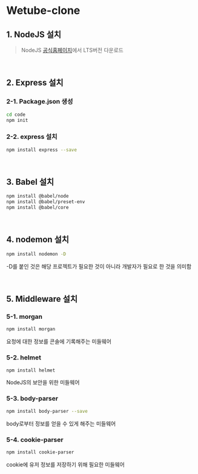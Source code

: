 # Wetube-clone 

## 1. NodeJS 설치 

> NodeJS [공식홈페이지]에서 LTS버전 다운로드 

<br>

## 2. Express 설치 

### 2-1. Package.json 생성 

```bash
cd code 
npm init 
```

### 2-2. express 설치 

```bash
npm install express --save 
```

<br>

## 3. Babel 설치 

```bash
npm install @babel/node
npm install @babel/preset-env
npm install @babel/core
```

<br>

## 4. nodemon 설치 

```bash
npm install nodemon -D
```
-D를 붙인 것은 해당 프로젝트가 필요한 것이 아니라 개발자가 필요로 한 것을 의미함 

<br>

## 5. Middleware 설치 
### 5-1. morgan
```bash
npm install morgan
```
요청에 대한 정보를 콘솔에 기록해주는 미들웨어 

### 5-2. helmet 
```bash
npm install helmet 
```
NodeJS의 보안을 위한 미들웨어 

### 5-3. body-parser
```bash
npm install body-parser --save 
```
body로부터 정보를 얻을 수 있게 해주는 미들웨어

### 5-4. cookie-parser 
```bash
npm install cookie-parser 
```
cookie에 유저 정보를 저장하기 위해 필요한 미들웨어 


[공식홈페이지]:https://nodejs.org/ko/